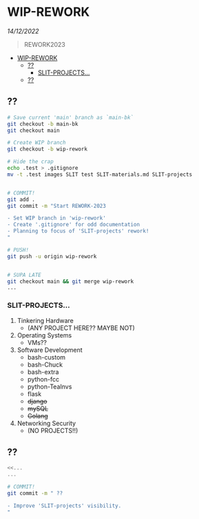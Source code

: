 # WIP-REWORK

*14/12/2022*

> REWORK2023


- [WIP-REWORK](#wip-rework)
  - [??](#)
    - [SLIT-PROJECTS...](#slit-projects)
  - [??](#-1)



## ??


```bash
# Save current 'main' branch as `main-bk`
git checkout -b main-bk
git checkout main

# Create WIP branch
git checkout -b wip-rework

# Hide the crap
echo .test > .gitignore
mv -t .test images SLIT test SLIT-materials.md SLIT-projects


# COMMIT!
git add .
git commit -m "Start REWORK-2023

- Set WIP branch in 'wip-rework'
- Create '.gitignore' for odd documentation
- Planning to focus of 'SLIT-projects' rework!
"

# PUSH!
git push -u origin wip-rework


# SUPA LATE
git checkout main && git merge wip-rework
...
```


### SLIT-PROJECTS...

1. Tinkering Hardware
   - (ANY PROJECT HERE?? MAYBE NOT)
2. Operating Systems
   - VMs??
3. Software Development
   - bash-custom
   - bash-Chuck
   - bash-extra
   - python-fcc
   - python-TeaInvs
   - flask
   - ~~django~~
   - ~~mySQL~~
   - ~~Golang~~
4. Networking Security 
   - (NO PROJECTS!!)





## ??


```bash
<<...
...

# COMMIT!
git commit -m " ??

- Improve 'SLIT-projects' visibility.
"
```